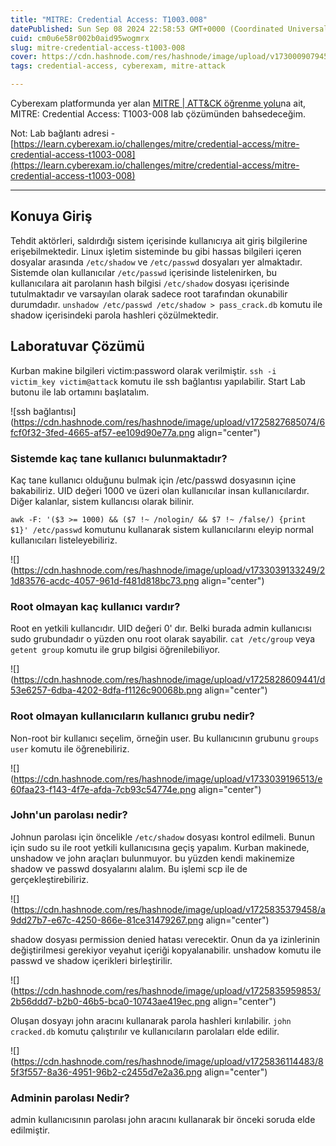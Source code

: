 ```yaml
---
title: "MITRE: Credential Access: T1003.008"
datePublished: Sun Sep 08 2024 22:58:53 GMT+0000 (Coordinated Universal Time)
cuid: cm0u6e58r002b0aid95wogmrx
slug: mitre-credential-access-t1003-008
cover: https://cdn.hashnode.com/res/hashnode/image/upload/v1730009079454/7e433cec-2aaa-457c-a786-7c71c90f4477.png
tags: credential-access, cyberexam, mitre-attack

---
```


Cyberexam platformunda yer alan [MITRE | ATT&CK öğrenme yolu](https://learn.cyberexam.io/learning-modules/mitre-att-ck)na ait, MITRE: Credential Access: T1003-008 lab çözümünden bahsedeceğim.

Not: Lab bağlantı adresi - [https://learn.cyberexam.io/challenges/mitre/credential-access/mitre-credential-access-t1003-008](https://learn.cyberexam.io/challenges/mitre/credential-access/mitre-credential-access-t1003-008)

---

## Konuya Giriş

Tehdit aktörleri, saldırdığı sistem içerisinde kullanıcıya ait giriş bilgilerine erişebilmektedir. Linux işletim sisteminde bu gibi hassas bilgileri içeren dosyalar arasında `/etc/shadow` ve `/etc/passwd` dosyaları yer almaktadır. Sistemde olan kullanıcılar `/etc/passwd` içerisinde listelenirken, bu kullanıcılara ait parolanın hash bilgisi `/etc/shadow` dosyası içerisinde tutulmaktadır ve varsayılan olarak sadece root tarafından okunabilir durumdadır. `unshadow /etc/passwd /etc/shadow > pass_crack.db` komutu ile shadow içerisindeki parola hashleri çözülmektedir.

## Laboratuvar Çözümü

Kurban makine bilgileri victim:password olarak verilmiştir. `ssh -i victim_key victim@attack` komutu ile ssh bağlantısı yapılabilir. Start Lab butonu ile lab ortamını başlatalım.

![ssh bağlantısı](https://cdn.hashnode.com/res/hashnode/image/upload/v1725827685074/6fcf0f32-3fed-4665-af57-ee109d90e77a.png align="center")

### Sistemde kaç tane kullanıcı bulunmaktadır?

Kaç tane kullanıcı olduğunu bulmak için /etc/passwd dosyasının içine bakabiliriz. UID değeri 1000 ve üzeri olan kullanıcılar insan kullanıcılardır. Diğer kalanlar, sistem kullancısı olarak bilinir.

`awk -F: '($3 >= 1000) && ($7 !~ /nologin/ && $7 !~ /false/) {print $1}' /etc/passwd` komutunu kullanarak sistem kullanıcılarını eleyip normal kullanıcıları listeleyebiliriz.

![](https://cdn.hashnode.com/res/hashnode/image/upload/v1733039133249/21d83576-acdc-4057-961d-f481d818bc73.png align="center")

### Root olmayan kaç kullanıcı vardır?

Root en yetkili kullancıdır. UID değeri 0' dır. Belki burada admin kullanıcısı sudo grubundadır o yüzden onu root olarak sayabilir. `cat /etc/group` veya `getent group` komutu ile grup bilgisi öğrenilebiliyor.

![](https://cdn.hashnode.com/res/hashnode/image/upload/v1725828609441/d53e6257-6dba-4202-8dfa-f1126c90068b.png align="center")

### Root olmayan kullanıcıların kullanıcı grubu nedir?

Non-root bir kullanıcı seçelim, örneğin user. Bu kullanıcının grubunu `groups user` komutu ile öğrenebiliriz.

![](https://cdn.hashnode.com/res/hashnode/image/upload/v1733039196513/e60faa23-f143-4f7e-afda-7cb93c54774e.png align="center")

### John'un parolası nedir?

Johnun parolası için öncelikle `/etc/shadow` dosyası kontrol edilmeli. Bunun için sudo su ile root yetkili kullanıcısına geçiş yapalım. Kurban makinede, unshadow ve john araçları bulunmuyor. bu yüzden kendi makinemize shadow ve passwd dosyalarını alalım. Bu işlemi scp ile de gerçekleştirebiliriz.

![](https://cdn.hashnode.com/res/hashnode/image/upload/v1725835379458/a9dd27b7-e67c-4250-866e-81ce31479267.png align="center")

shadow dosyası permission denied hatası verecektir. Onun da ya izinlerinin değiştirilmesi gerekiyor veyahut içeriği kopyalanabilir. unshadow komutu ile passwd ve shadow içerikleri birleştirilir.

![](https://cdn.hashnode.com/res/hashnode/image/upload/v1725835959853/2b56ddd7-b2b0-46b5-bca0-10743ae419ec.png align="center")

Oluşan dosyayı john aracını kullanarak parola hashleri kırılabilir. `john cracked.db` komutu çalıştırılır ve kullanıcıların parolaları elde edilir.

![](https://cdn.hashnode.com/res/hashnode/image/upload/v1725836114483/85f3f557-8a36-4951-96b2-c2455d7e2a36.png align="center")

### Adminin parolası Nedir?

admin kullanıcısının parolası john aracını kullanarak bir önceki soruda elde edilmiştir.